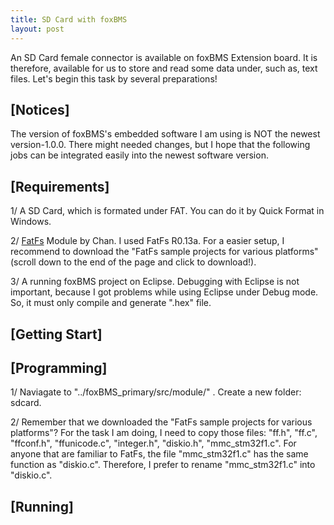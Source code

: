 ```yaml
---
title: SD Card with foxBMS
layout: post
---
```


An SD Card female connector is available on foxBMS Extension board. It is therefore, available for us to store and read some data under, such as, text files. Let's begin this task by several preparations!

## [Notices]
The version of foxBMS's embedded software I am using is NOT the newest version-1.0.0. There might needed changes, but I hope that the following jobs can be integrated easily into the newest software version.

## [Requirements] 
1/ A SD Card, which is formated under FAT. You can do it by Quick Format in Windows. 

2/ [FatFs](http://elm-chan.org/fsw/ff/00index_e.html) Module by Chan. I used FatFs R0.13a. For a easier setup, I recommend to download the "FatFs sample projects for various platforms" (scroll down to the end of the page and click to download!). 

3/ A running foxBMS project on Eclipse. Debugging with Eclipse is not important, because I got problems while using Eclipse under Debug mode. So, it must only compile and generate ".hex" file.

## [Getting Start]


## [Programming]
1/ Naviagate to "../foxBMS_primary/src/module/" . Create a new folder: sdcard.

2/ Remember that we downloaded the "FatFs sample projects for various platforms"? For the task I am doing, I need to copy those files: "ff.h", "ff.c", "ffconf.h", "ffunicode.c", "integer.h", "diskio.h", "mmc_stm32f1.c". For anyone that are familiar to FatFs, the file "mmc_stm32f1.c" has the same function as "diskio.c". Therefore, I prefer to rename "mmc_stm32f1.c" into "diskio.c". 


## [Running]